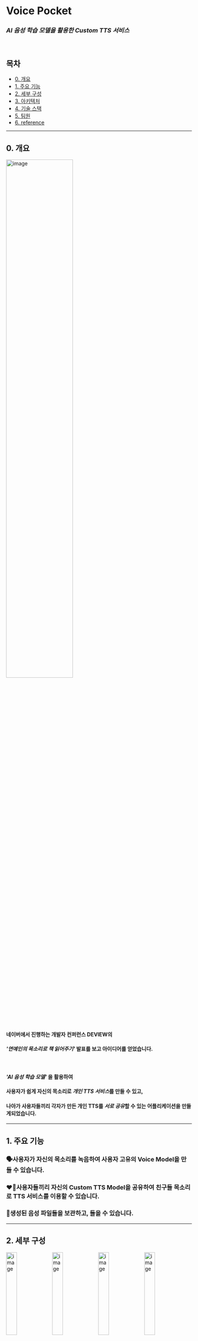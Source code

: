 # Voice Pocket
 ### *AI 음성 학습 모델을 활용한 Custom TTS 서비스*
<br>

## 목차
  - [0. 개요](#0-개요)
  - [1. 주요 기능](#1-주요-기능)
  - [2. 세부 구성](#2-세부-구성)
  - [3. 아키텍처](#3-아키텍처)
  - [4. 기술 스택](#4-기술-스택)
  - [5. 팀원](#5-팀원)
  - [6. reference](#6-reference)

<hr>

## 0. 개요
<img width="60%" height="60%" alt="image" src="https://user-images.githubusercontent.com/98803599/183291331-9e93c3e2-1322-4c60-8c2c-91d832f1280a.png">

#### 네이버에서 진행하는 개발자 컨퍼런스 DEVIEW의 
#### *'연예인의 목소리로 책 읽어주기'* 발표를 보고 아이디어를 얻었습니다.
<br>

#### *'AI 음성 학습 모델'* 을 활용하여  
#### 사용자가 쉽게 자신의 목소리로 *개인 TTS 서비스*를 만들 수 있고,  
#### 나아가 사용자들끼리 각자가 만든 개인 TTS를 *서로 공유*할 수 있는 어플리케이션을 만들게되었습니다.

<hr>

## 1. 주요 기능
### 🗣️사용자가 자신의 목소리를 녹음하여 사용자 고유의 Voice Model을 만들 수 있습니다.  

### ❤️‍🔥사용자들끼리 자신의 Custom TTS Model을 공유하여 친구들 목소리로 TTS 서비스를 이용할 수 있습니다.  

### 👑생성된 음성 파일들을 보관하고, 들을 수 있습니다.

<hr>

## 2. 세부 구성
<img width="24%" height="24%" alt="image" src="https://user-images.githubusercontent.com/98803599/235359219-3f31e4d0-6791-4607-8a2e-5b2d9f3abcfe.png"> <img width="24%" height="24%" alt="image" src="https://user-images.githubusercontent.com/98803599/235359312-de40b3c3-0a8f-466a-b8c6-84ce5382d2c7.png"> 
<img width="24%" height="24%" alt="image" src="https://user-images.githubusercontent.com/98803599/235359420-f09fd67e-bc8f-4f2d-8ccd-3b4767a367ca.png">   <img width="24%" height="24%" alt="image" src="https://user-images.githubusercontent.com/98803599/235359550-9c06521b-461b-4d25-a7d4-abc3c7a4c73f.png">

<hr>

## 3. 아키텍처
<img src="https://user-images.githubusercontent.com/98803599/235362664-16565b7f-ef25-4a85-9d3a-4dc741658a50.png">

<hr>

## 4. 기술 스택
- <b>Application</b>  
  <img src="https://img.shields.io/badge/Flutter-02569B?style=for-the-badge&logo=Flutter&logoColor=white"> 
  
- <b>Back-End</b>  
  <img src="https://img.shields.io/badge/Spring Boot-6DB33F?style=for-the-badge&logo=Spring Boot&logoColor=white"> 
  <img src="https://img.shields.io/badge/Flask-000000?style=for-the-badge&logo=flask&logoColor=white">  
  <img src="https://img.shields.io/badge/MySQL-4479A1?style=for-the-badge&logo=MySQL&logoColor=white"> 
  <img src="https://img.shields.io/badge/Redis-DC382D?style=for-the-badge&logo=Redis&logoColor=white">  
  <img src="https://img.shields.io/badge/Celery-37814A?style=for-the-badge&logo=Celery&logoColor=white"> 
  <img src="https://img.shields.io/badge/RabbitMQ-FF6F00?style=for-the-badge&logo=RabbitMQ&logoColor=white"> 

- <b>DevOps</b>    
  <img src="https://img.shields.io/badge/docker-2496ED?style=for-the-badge&logo=docker&logoColor=white"> 

- <b>AI (Tools, Env)</b>    
  <img src="https://img.shields.io/badge/colab-F9AB00?style=for-the-badge&logo=googlecolab&logoColor=white"> 
  <img src="https://img.shields.io/badge/pytorch-F7931E?style=for-the-badge&logo=pytorch&logoColor=white">  
  
- <b>UI/UX, MockUp Design </b>    
  <img src="https://img.shields.io/badge/figma-34A7C1?style=for-the-badge&logo=figma&logoColor=white"> 
  
- <b>Team Collaboration Tool</b>    
  <img src="https://img.shields.io/badge/github-181717?style=for-the-badge&logo=github&logoColor=white"> 
  <img src="https://img.shields.io/badge/notion-0052CC?style=for-the-badge&logo=notion&logoColor=white"> 
  <img src="https://img.shields.io/badge/slack-D24939?style=for-the-badge&logo=slack&logoColor=white"> 
  <img src="https://img.shields.io/badge/zoom-2496ED?style=for-the-badge&logo=zoom&logoColor=white">

<hr>

## 5. 팀원

| Name    | <center>최준혁</center>|<center>이경민</center> |<center>박성준</center> | <center>이정규</center>
| ------- | --------------------------------------------- | ------------------------------------ | --------------------------------------------- | --------------------------------------- |
| Profile | <img width="150px" src="https://github.com/hi-june.png" />|<img width="150px" src="https://github.com/tidavid1.png" />| <img width="150px" src="https://github.com/Sungjjjun.png" />| <img width="150px" src="https://github.com/HuMooole.png" />|
| role    | <center>Team Leader, <br>Backend & DevOps</center>   | <center>Backend & AI</center>    | <center>Flutter  </center>  | <center>Flutter</center> |
| Github  | <center>[@hi-june](https://github.com/hi-june)</center> | <center>[@tidavid1](https://github.com/tidavid1)</center> | <center>[@Sungjjjun](https://github.com/Sungjjjun)</center> | <center>[@HuMooole](https://github.com/HuMooole)</center> |

<hr>

## 6. reference

<details>
<summary>참고 자료</summary>
<div markdown="1">

- [coqui-tts](https://doi.org/10.5281/zenodo.6334862)

</div>
</details>

<hr>
